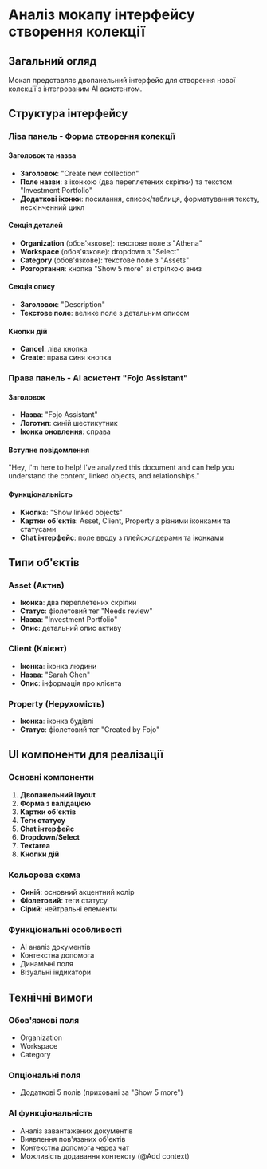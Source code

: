 # Аналіз мокапу інтерфейсу створення колекції

## Загальний огляд
Мокап представляє двопанельний інтерфейс для створення нової колекції з інтегрованим AI асистентом.

## Структура інтерфейсу

### Ліва панель - Форма створення колекції

#### Заголовок та назва
- **Заголовок**: "Create new collection"
- **Поле назви**: з іконкою (два переплетених скріпки) та текстом "Investment Portfolio"
- **Додаткові іконки**: посилання, список/таблиця, форматування тексту, нескінченний цикл

#### Секція деталей
- **Organization** (обов'язкове): текстове поле з "Athena"
- **Workspace** (обов'язкове): dropdown з "Select"
- **Category** (обов'язкове): текстове поле з "Assets"
- **Розгортання**: кнопка "Show 5 more" зі стрілкою вниз

#### Секція опису
- **Заголовок**: "Description"
- **Текстове поле**: велике поле з детальним описом

#### Кнопки дій
- **Cancel**: ліва кнопка
- **Create**: права синя кнопка

### Права панель - AI асистент "Fojo Assistant"

#### Заголовок
- **Назва**: "Fojo Assistant"
- **Логотип**: синій шестикутник
- **Іконка оновлення**: справа

#### Вступне повідомлення
"Hey, I'm here to help! I've analyzed this document and can help you understand the content, linked objects, and relationships."

#### Функціональність
- **Кнопка**: "Show linked objects"
- **Картки об'єктів**: Asset, Client, Property з різними іконками та статусами
- **Chat інтерфейс**: поле вводу з плейсхолдерами та іконками

## Типи об'єктів

### Asset (Актив)
- **Іконка**: два переплетених скріпки
- **Статус**: фіолетовий тег "Needs review"
- **Назва**: "Investment Portfolio"
- **Опис**: детальний опис активу

### Client (Клієнт)
- **Іконка**: іконка людини
- **Назва**: "Sarah Chen"
- **Опис**: інформація про клієнта

### Property (Нерухомість)
- **Іконка**: іконка будівлі
- **Статус**: фіолетовий тег "Created by Fojo"

## UI компоненти для реалізації

### Основні компоненти
1. **Двопанельний layout**
2. **Форма з валідацією**
3. **Картки об'єктів**
4. **Теги статусу**
5. **Chat інтерфейс**
6. **Dropdown/Select**
7. **Textarea**
8. **Кнопки дій**

### Кольорова схема
- **Синій**: основний акцентний колір
- **Фіолетовий**: теги статусу
- **Сірий**: нейтральні елементи

### Функціональні особливості
- AI аналіз документів
- Контекстна допомога
- Динамічні поля
- Візуальні індикатори

## Технічні вимоги

### Обов'язкові поля
- Organization
- Workspace
- Category

### Опціональні поля
- Додаткові 5 полів (приховані за "Show 5 more")

### AI функціональність
- Аналіз завантажених документів
- Виявлення пов'язаних об'єктів
- Контекстна допомога через чат
- Можливість додавання контексту (@Add context)


